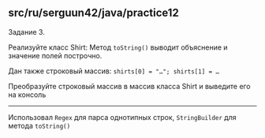 ## src/ru/serguun42/java/practice12

Задание 3.

Реализуйте класс Shirt: Метод `toString()` выводит объяснение и значение полей построчно.

Дан также строковый массив: `shirts[0] = "…"; shirts[1] = …`

Преобразуйте строковый массив в массив класса Shirt и выведите его на консоль

-------------

Использовал `Regex` для парса однотипных строк, `StringBuilder` для метода `toString()`
